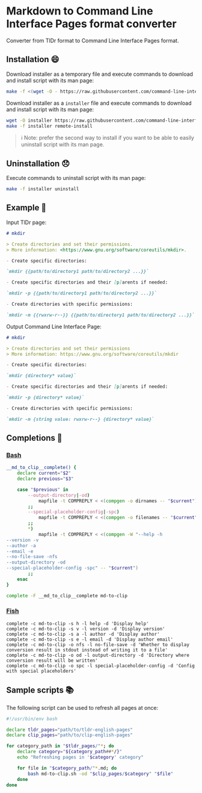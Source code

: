 # Markdown to Command Line Interface Pages format converter

Converter from TlDr format to Command Line Interface Pages format.

## Installation :smile:

Download installer as a temporary file and execute commands to download and
install script with its man page:

```bash
make -f <(wget -O - https://raw.githubusercontent.com/command-line-interface-pages/v2-tooling/main/md-to-clip/makefile 2> /dev/null) remote-install
```

Download installer as a `installer` file and execute commands to download and
install script with its man page:

```bash
wget -O installer https://raw.githubusercontent.com/command-line-interface-pages/v2-tooling/main/md-to-clip/makefile
make -f installer remote-install
```

> :information_source: Note: prefer the second way to install if you want to
> be able to easily uninstall script with its man page.

## Uninstallation :disappointed:

Execute commands to uninstall script with its man page:

```bash
make -f installer uninstall
```

## Example :book:

Input TlDr page:

```md
# mkdir

> Create directories and set their permissions.
> More information: <https://www.gnu.org/software/coreutils/mkdir>.

- Create specific directories:

`mkdir {{path/to/directory1 path/to/directory2 ...}}`

- Create specific directories and their [p]arents if needed:

`mkdir -p {{path/to/directory1 path/to/directory2 ...}}`

- Create directories with specific permissions:

`mkdir -m {{rwxrw-r--}} {{path/to/directory1 path/to/directory2 ...}}`
```

Output Command Line Interface Page:

```md
# mkdir

> Create directories and set their permissions
> More information: https://www.gnu.org/software/coreutils/mkdir

- Create specific directories:

`mkdir {directory* value}`

- Create specific directories and their [p]arents if needed:

`mkdir -p {directory* value}`

- Create directories with specific permissions:

`mkdir -m {string value: rwxrw-r--} {directory* value}`
```

## Completions :pencil:

### [Bash][bash]

```bash
__md_to_clip__complete() {
    declare current="$2"
    declare previous="$3"

    case "$previous" in
        --output-directory|-od)
            mapfile -t COMPREPLY < <(compgen -o dirnames -- "$current")
        ;;
        --special-placeholder-config|-spc)
            mapfile -t COMPREPLY < <(compgen -o filenames -- "$current")
        ;;
        *)
            mapfile -t COMPREPLY < <(compgen -W "--help -h
--version -v
--author -a
--email -e
--no-file-save -nfs
--output-directory -od
--special-placeholder-config -spc" -- "$current")
        ;;
    esac
}

complete -F __md_to_clip__complete md-to-clip
```

[bash]: https://www.gnu.org/software/bash/manual/bash.html

### [Fish][fish]

```fish
complete -c md-to-clip -s h -l help -d 'Display help'
complete -c md-to-clip -s v -l version -d 'Display version'
complete -c md-to-clip -s a -l author -d 'Display author'
complete -c md-to-clip -s e -l email -d 'Display author email'
complete -c md-to-clip -o nfs -l no-file-save -d 'Whether to display conversion result in stdout instead of writing it to a file'
complete -c md-to-clip -o od -l output-directory -d 'Directory where conversion result will be written'
complete -c md-to-clip -o spc -l special-placeholder-config -d 'Config with special placeholders'
```

[fish]: https://fishshell.com/

## Sample scripts :books:

The following script can be used to refresh all pages at once:

```sh
#!/usr/bin/env bash

declare tldr_pages="path/to/tldr-english-pages"
declare clip_pages="path/to/clip-english-pages"

for category_path in "$tldr_pages/"*; do
    declare category="${category_path##*/}"
    echo "Refreshing pages in '$category' category"

    for file in "$category_path/"*.md; do
        bash md-to-clip.sh -od "$clip_pages/$category" "$file"
    done
done
```
